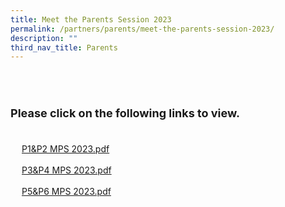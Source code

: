 ```yaml
---
title: Meet the Parents Session 2023
permalink: /partners/parents/meet-the-parents-session-2023/
description: ""
third_nav_title: Parents
---
```

<h2><br></h2>
<font size="4"><b>Please click on the following links to view.</b></font>
<div><span style="font-family: &quot;trebuchet ms&quot;, sans-serif; font-size: large; background-color: initial;"><br></span>
</div>
<div><br>
</div>
<div><a class="refobj" href="/files/P1&P2%20MPS%202023.pdf" target="_blank" style="padding-right: 4px; padding-left: 18px; text-decoration-line: underline; text-align: center; background-image: url(&quot;/site/ctx/ficon/pdf.gif&quot;);">P1&amp;P2 MPS 2023.pdf</a><br><br><a class="refobj" href="/files/P1&P2%20MPS%202023.pdff" target="_blank" style="padding-right: 4px; padding-left: 18px; text-decoration-line: underline; text-align: center; background-image: url(&quot;/site/ctx/ficon/pdf.gif&quot;);">P3&amp;P4 MPS 2023.pdf</a><br><br><a class="refobj" href="/files/P5&P6%20MPS%202023.pdf" target="_blank" style="padding-right: 4px; padding-left: 18px; text-decoration-line: underline; text-align: center; background-image: url(&quot;/site/ctx/ficon/pdf.gif&quot;);">P5&amp;P6 MPS 2023.pdf</a><br>
</div>